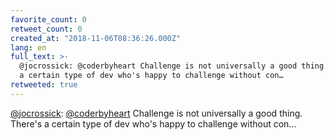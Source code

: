 ```yaml
---
favorite_count: 0
retweet_count: 0
created_at: "2018-11-06T08:36:26.000Z"
lang: en
full_text: >-
  @jocrossick: @coderbyheart Challenge is not universally a good thing. There's
  a certain type of dev who's happy to challenge without con…
retweeted: true
---
```


[@jocrossick](https://twitter.com/jocrossick):
[@coderbyheart](https://twitter.com/coderbyheart) Challenge is not universally a
good thing. There's a certain type of dev who's happy to challenge without con…
